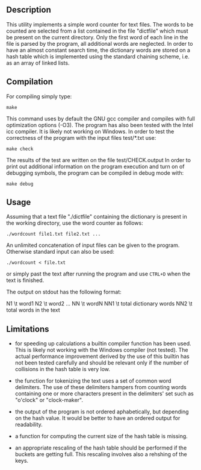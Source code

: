 
## Description

This utility implements a simple word counter for text files. The words to be 
counted are selected from a list contained in the file "dictfile" which must be 
present on the current directory. Only the first word of each line in the file 
is parsed by the program, all additional words are neglected.
In order to have an almost constant search time, the dictionary words are stored 
on a hash table which is implemented using the standard chaining scheme, 
i.e. as an array of linked lists.  

## Compilation

For compiling simply type:

```
make
```

This command uses by default the GNU gcc compiler and compiles with full 
optimization options (-O3). The program has also been tested with the Intel icc 
compiler. It is likely not working on Windows. In order to test the correctness 
of the program with the input files test/*.txt use:

```
make check
```

The results of the test are written on the file test/CHECK.output
In order to print out additional information on the program execution and 
turn on of debugging symbols, the program can be compiled in debug mode with:

```
make debug
```

## Usage

Assuming that a text file "./dictfile" containing the dictionary is present 
in the working directory, use the word counter as follows:

```
./wordcount file1.txt file2.txt ...
```

An unlimited concatenation of input files can be given to the program. 
Otherwise standard input can also be used: 

```
./wordcount < file.txt
```

or simply past the text after running the program and use `CTRL+D` when 
the text is finished.

The output on stdout has the following format:

N1  \t word1
N2  \t word2
...
NN  \t wordN
NN1 \t total dictionary words
NN2 \t total words in the text


## Limitations

- for speeding up calculations a builtin compiler function has been used. This is 
likely not working with the Windows compiler (not tested). The actual performance 
improvement derived by the use of this builtin has not been tested carefully and should 
be relevant only if the number of collisions in the hash table is very low.

- the function for tokenizing the text uses a set of common word delimiters. The use of 
these delimiters hampers from counting words containing one or more characters present 
in the delimiters' set such as "o'clock" or "clock-maker".

- the output of the program is not ordered aphabetically, but depending on the hash 
value. It would be better to have an ordered output for readability.

- a function for computing the current size of the hash table is missing.

- an appropriate rescaling of the hash table should be performed if the buckets are 
getting full. This rescaling involves also a rehshing of the keys. 
